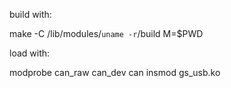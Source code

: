 build with:

make -C /lib/modules/`uname -r`/build M=$PWD

load with:

modprobe can_raw can_dev can
insmod gs_usb.ko

